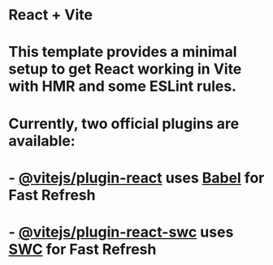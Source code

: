 # React + Vite

# This template provides a minimal setup to get React working in Vite with HMR and some ESLint rules.

# Currently, two official plugins are available:

# - [@vitejs/plugin-react](https://github.com/vitejs/vite-plugin-react/blob/main/packages/plugin-react/README.md) uses [Babel](https://babeljs.io/) for Fast Refresh

# - [@vitejs/plugin-react-swc](https://github.com/vitejs/vite-plugin-react-swc) uses [SWC](https://swc.rs/) for Fast Refresh
